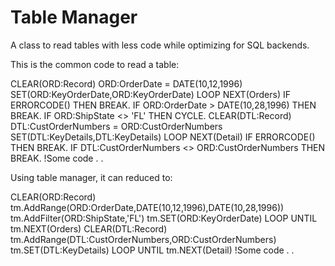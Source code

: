 # Table Manager

A class to read tables with less code while optimizing for SQL backends.

This is the common code to read a table:

  CLEAR(ORD:Record)
  ORD:OrderDate = DATE(10,12,1996)
  SET(ORD:KeyOrderDate,ORD:KeyOrderDate)
  LOOP
    NEXT(Orders)
    IF ERRORCODE() THEN BREAK.
    IF ORD:OrderDate > DATE(10,28,1996) THEN BREAK.
    IF ORD:ShipState <> 'FL' THEN CYCLE.
    CLEAR(DTL:Record)
    DTL:CustOrderNumbers = ORD:CustOrderNumbers
    SET(DTL:KeyDetails,DTL:KeyDetails)
    LOOP
      NEXT(Detail)
      IF ERRORCODE() THEN BREAK.
      IF DTL:CustOrderNumbers <> ORD:CustOrderNumbers THEN BREAK.
      !Some code
    .
  .

Using table manager, it can reduced to:

  CLEAR(ORD:Record)
  tm.AddRange(ORD:OrderDate,DATE(10,12,1996),DATE(10,28,1996))
  tm.AddFilter(ORD:ShipState,'FL')
  tm.SET(ORD:KeyOrderDate)
  LOOP UNTIL tm.NEXT(Orders)
    CLEAR(DTL:Record)
    tm.AddRange(DTL:CustOrderNumbers,ORD:CustOrderNumbers)
    tm.SET(DTL:KeyDetails)
    LOOP UNTIL tm.NEXT(Detail)
      !Some code
    .
  .  

